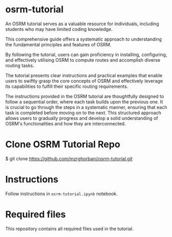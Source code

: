 # osrm-tutorial

An OSRM tutorial serves as a valuable resource for individuals, including students who may have limited coding knowledge. 

This comprehensive guide offers a systematic approach to understanding the fundamental principles and features of OSRM. 

By following the tutorial, users can gain proficiency in installing, configuring, and effectively utilising OSRM to compute routes and accomplish diverse routing tasks. 

The tutorial presents clear instructions and practical examples that enable users to swiftly grasp the core concepts of OSRM and effectively leverage its capabilities to fulfill their specific routing requirements.

The instructions provided in the OSRM tutorial are thoughtfully designed to follow a sequential order, where each task builds upon the previous one. It is crucial to go through the steps in a systematic manner, ensuring that each task is completed before moving on to the next. This structured approach allows users to gradually progress and develop a solid understanding of OSRM's functionalities and how they are interconnected.


# Clone OSRM Tutorial Repo

$ git clone https://github.com/mzrghorbani/osrm-tutorial.git


# Instructions

Follow instructions in `osrm-tutorial.ipynb` notebook.


# Required files

This repository contains all required files used in the tutorial.
